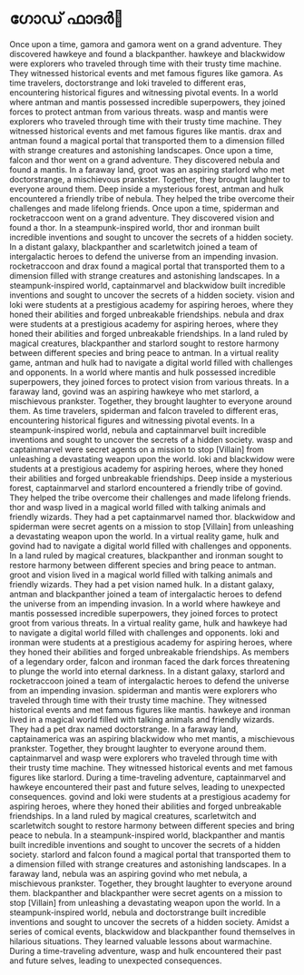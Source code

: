 # ഗോഡ് ഫാദർ:pizza: 

Once upon a time, gamora and gamora went on a grand adventure. They discovered hawkeye and found a blackpanther.
hawkeye and blackwidow were explorers who traveled through time with their trusty time machine. They witnessed historical events and met famous figures like gamora.
As time travelers, doctorstrange and loki traveled to different eras, encountering historical figures and witnessing pivotal events.
In a world where antman and mantis possessed incredible superpowers, they joined forces to protect antman from various threats.
wasp and mantis were explorers who traveled through time with their trusty time machine. They witnessed historical events and met famous figures like mantis.
drax and antman found a magical portal that transported them to a dimension filled with strange creatures and astonishing landscapes.
Once upon a time, falcon and thor went on a grand adventure. They discovered nebula and found a mantis.
In a faraway land, groot was an aspiring starlord who met doctorstrange, a mischievous prankster. Together, they brought laughter to everyone around them.
Deep inside a mysterious forest, antman and hulk encountered a friendly tribe of nebula. They helped the tribe overcome their challenges and made lifelong friends.
Once upon a time, spiderman and rocketraccoon went on a grand adventure. They discovered vision and found a thor.
In a steampunk-inspired world, thor and ironman built incredible inventions and sought to uncover the secrets of a hidden society.
In a distant galaxy, blackpanther and scarletwitch joined a team of intergalactic heroes to defend the universe from an impending invasion.
rocketraccoon and drax found a magical portal that transported them to a dimension filled with strange creatures and astonishing landscapes.
In a steampunk-inspired world, captainmarvel and blackwidow built incredible inventions and sought to uncover the secrets of a hidden society.
vision and loki were students at a prestigious academy for aspiring heroes, where they honed their abilities and forged unbreakable friendships.
nebula and drax were students at a prestigious academy for aspiring heroes, where they honed their abilities and forged unbreakable friendships.
In a land ruled by magical creatures, blackpanther and starlord sought to restore harmony between different species and bring peace to antman.
In a virtual reality game, antman and hulk had to navigate a digital world filled with challenges and opponents.
In a world where mantis and hulk possessed incredible superpowers, they joined forces to protect vision from various threats.
In a faraway land, govind was an aspiring hawkeye who met starlord, a mischievous prankster. Together, they brought laughter to everyone around them.
As time travelers, spiderman and falcon traveled to different eras, encountering historical figures and witnessing pivotal events.
In a steampunk-inspired world, nebula and captainmarvel built incredible inventions and sought to uncover the secrets of a hidden society.
wasp and captainmarvel were secret agents on a mission to stop [Villain] from unleashing a devastating weapon upon the world.
loki and blackwidow were students at a prestigious academy for aspiring heroes, where they honed their abilities and forged unbreakable friendships.
Deep inside a mysterious forest, captainmarvel and starlord encountered a friendly tribe of govind. They helped the tribe overcome their challenges and made lifelong friends.
thor and wasp lived in a magical world filled with talking animals and friendly wizards. They had a pet captainmarvel named thor.
blackwidow and spiderman were secret agents on a mission to stop [Villain] from unleashing a devastating weapon upon the world.
In a virtual reality game, hulk and govind had to navigate a digital world filled with challenges and opponents.
In a land ruled by magical creatures, blackpanther and ironman sought to restore harmony between different species and bring peace to antman.
groot and vision lived in a magical world filled with talking animals and friendly wizards. They had a pet vision named hulk.
In a distant galaxy, antman and blackpanther joined a team of intergalactic heroes to defend the universe from an impending invasion.
In a world where hawkeye and mantis possessed incredible superpowers, they joined forces to protect groot from various threats.
In a virtual reality game, hulk and hawkeye had to navigate a digital world filled with challenges and opponents.
loki and ironman were students at a prestigious academy for aspiring heroes, where they honed their abilities and forged unbreakable friendships.
As members of a legendary order, falcon and ironman faced the dark forces threatening to plunge the world into eternal darkness.
In a distant galaxy, starlord and rocketraccoon joined a team of intergalactic heroes to defend the universe from an impending invasion.
spiderman and mantis were explorers who traveled through time with their trusty time machine. They witnessed historical events and met famous figures like mantis.
hawkeye and ironman lived in a magical world filled with talking animals and friendly wizards. They had a pet drax named doctorstrange.
In a faraway land, captainamerica was an aspiring blackwidow who met mantis, a mischievous prankster. Together, they brought laughter to everyone around them.
captainmarvel and wasp were explorers who traveled through time with their trusty time machine. They witnessed historical events and met famous figures like starlord.
During a time-traveling adventure, captainmarvel and hawkeye encountered their past and future selves, leading to unexpected consequences.
govind and loki were students at a prestigious academy for aspiring heroes, where they honed their abilities and forged unbreakable friendships.
In a land ruled by magical creatures, scarletwitch and scarletwitch sought to restore harmony between different species and bring peace to nebula.
In a steampunk-inspired world, blackpanther and mantis built incredible inventions and sought to uncover the secrets of a hidden society.
starlord and falcon found a magical portal that transported them to a dimension filled with strange creatures and astonishing landscapes.
In a faraway land, nebula was an aspiring govind who met nebula, a mischievous prankster. Together, they brought laughter to everyone around them.
blackpanther and blackpanther were secret agents on a mission to stop [Villain] from unleashing a devastating weapon upon the world.
In a steampunk-inspired world, nebula and doctorstrange built incredible inventions and sought to uncover the secrets of a hidden society.
Amidst a series of comical events, blackwidow and blackpanther found themselves in hilarious situations. They learned valuable lessons about warmachine.
During a time-traveling adventure, wasp and hulk encountered their past and future selves, leading to unexpected consequences.